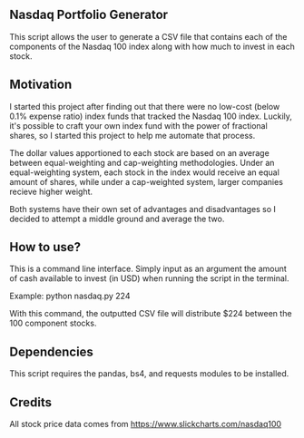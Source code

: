 ## Nasdaq Portfolio Generator

This script allows the user to generate a CSV file that contains each of the components
of the Nasdaq 100 index along with how much to invest in each stock.

## Motivation
I started this project after finding out that there were no low-cost (below 0.1% expense ratio) index funds that tracked the Nasdaq 100 index. Luckily, it's possible to craft your own index fund with the power of fractional shares, so I started this project to help me automate that process.

The dollar values apportioned to each stock are based on an average between equal-weighting and cap-weighting methodologies. Under an equal-weighting system, each stock in the index would receive an equal amount of shares, while under a cap-weighted system, larger companies recieve higher weight. 

Both systems have their own set of advantages and disadvantages so I decided to attempt a middle ground and average the two. 

## How to use?
This is a command line interface. Simply input as an argument the amount of cash available to invest (in USD) when running the script in the terminal. 

Example:
python nasdaq.py 224

With this command, the outputted CSV file will distribute $224 between the 100 component stocks.

## Dependencies
This script requires the pandas, bs4, and requests modules to be installed.


## Credits

All stock price data comes from https://www.slickcharts.com/nasdaq100

